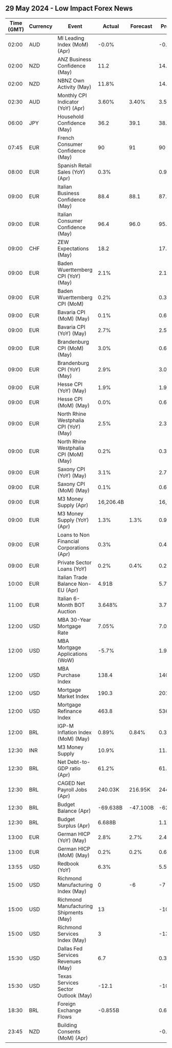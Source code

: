 ## 29 May 2024 - Low Impact Forex News

| Time (GMT) | Currency | Event | Actual | Forecast | Previous |
|------|----------|-------|--------|----------|----------|
| 02:00 | AUD | MI Leading Index (MoM) (Apr) | -0.0% |  | -0.1% |
| 02:00 | NZD | ANZ Business Confidence (May) | 11.2 |  | 14.9 |
| 02:00 | NZD | NBNZ Own Activity (May) | 11.8% |  | 14.3% |
| 02:30 | AUD | Monthly CPI Indicator (YoY) (Apr) | 3.60% | 3.40% | 3.50% |
| 06:00 | JPY | Household Confidence (May) | 36.2 | 39.1 | 38.3 |
| 07:45 | EUR | French Consumer Confidence (May) | 90 | 91 | 90 |
| 08:00 | EUR | Spanish Retail Sales (YoY) (Apr) | 0.3% |  | 0.9% |
| 09:00 | EUR | Italian Business Confidence (May) | 88.4 | 88.1 | 87.7 |
| 09:00 | EUR | Italian Consumer Confidence (May) | 96.4 | 96.0 | 95.2 |
| 09:00 | CHF | ZEW Expectations (May) | 18.2 |  | 17.6 |
| 09:00 | EUR | Baden Wuerttemberg CPI (YoY) (May) | 2.1% |  | 2.1% |
| 09:00 | EUR | Baden Wuerttemberg CPI (MoM) | 0.2% |  | 0.3% |
| 09:00 | EUR | Bavaria CPI (MoM) (May) | 0.1% |  | 0.6% |
| 09:00 | EUR | Bavaria CPI (YoY) (May) | 2.7% |  | 2.5% |
| 09:00 | EUR | Brandenburg CPI (MoM) (May) | 3.0% |  | 0.6% |
| 09:00 | EUR | Brandenburg CPI (YoY) (May) | 2.9% |  | 3.0% |
| 09:00 | EUR | Hesse CPI (YoY) (May) | 1.9% |  | 1.9% |
| 09:00 | EUR | Hesse CPI (MoM) (May) | 0.0% |  | 0.6% |
| 09:00 | EUR | North Rhine Westphalia CPI (YoY) (May) | 2.5% |  | 2.3% |
| 09:00 | EUR | North Rhine Westphalia CPI (MoM) (May) | 0.2% |  | 0.3% |
| 09:00 | EUR | Saxony CPI (YoY) (May) | 3.1% |  | 2.7% |
| 09:00 | EUR | Saxony CPI (MoM) (May) | 0.1% |  | 0.6% |
| 09:00 | EUR | M3 Money Supply (Apr) | 16,206.4B |  | 16,190.4B |
| 09:00 | EUR | M3 Money Supply (YoY) (Apr) | 1.3% | 1.3% | 0.9% |
| 09:00 | EUR | Loans to Non Financial Corporations (Apr) | 0.3% |  | 0.4% |
| 09:00 | EUR | Private Sector Loans (YoY) | 0.2% | 0.4% | 0.2% |
| 10:00 | EUR | Italian Trade Balance Non-EU (Apr) | 4.91B |  | 5.77B |
| 11:00 | EUR | Italian 6-Month BOT Auction | 3.648% |  | 3.737% |
| 12:00 | USD | MBA 30-Year Mortgage Rate | 7.05% |  | 7.01% |
| 12:00 | USD | MBA Mortgage Applications (WoW) | -5.7% |  | 1.9% |
| 12:00 | USD | MBA Purchase Index | 138.4 |  | 140.0 |
| 12:00 | USD | Mortgage Market Index | 190.3 |  | 201.9 |
| 12:00 | USD | Mortgage Refinance Index | 463.8 |  | 536.9 |
| 12:00 | BRL | IGP-M Inflation Index (MoM) (May) | 0.89% | 0.84% | 0.31% |
| 12:30 | INR | M3 Money Supply | 10.9% |  | 11.1% |
| 12:30 | BRL | Net Debt-to-GDP ratio (Apr) | 61.2% |  | 61.1% |
| 12:30 | BRL | CAGED Net Payroll Jobs (Apr) | 240.03K | 216.95K | 244.32K |
| 12:30 | BRL | Budget Balance (Apr) | -69.638B | -47.100B | -62.981B |
| 12:30 | BRL | Budget Surplus (Apr) | 6.688B |  | 1.177B |
| 13:00 | EUR | German HICP (YoY) (May) | 2.8% | 2.7% | 2.4% |
| 13:00 | EUR | German HICP (MoM) (May) | 0.2% | 0.2% | 0.6% |
| 13:55 | USD | Redbook (YoY) | 6.3% |  | 5.5% |
| 15:00 | USD | Richmond Manufacturing Index (May) | 0 | -6 | -7 |
| 15:00 | USD | Richmond Manufacturing Shipments (May) | 13 |  | -10 |
| 15:00 | USD | Richmond Services Index (May) | 3 |  | -13 |
| 15:30 | USD | Dallas Fed Services Revenues (May) | 6.7 |  | 0.3 |
| 15:30 | USD | Texas Services Sector Outlook (May) | -12.1 |  | -10.6 |
| 18:30 | BRL | Foreign Exchange Flows | -0.855B |  | 0.632B |
| 23:45 | NZD | Building Consents (MoM) (Apr) |  |  | -0.2% |
